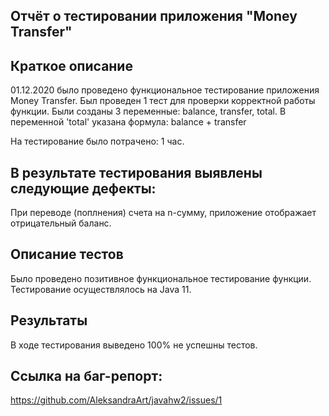## Отчёт о тестировании приложения "Money Transfer"
## Краткое описание
01.12.2020 было проведено функциональное тестирование приложения Money Transfer. Был проведен 1 тест для проверки корректной работы функции. Были созданы 3 переменные: balance, transfer, total.  В переменной 'total' указана формула: balance + transfer

На тестирование было потрачено: 1 час.

## В результате тестирования выявлены следующие дефекты:

При переводе (поплнения) счета на n-сумму, приложение отображает отрицательный баланс. 
  

## Описание тестов
Было проведено позитивное функциональное тестирование функции.
Тестирование осуществлялось на Java 11.

## Результаты
В ходе тестирования выведено 100% не успешны тестов.

## Ссылка на баг-репорт: 
https://github.com/AleksandraArt/javahw2/issues/1